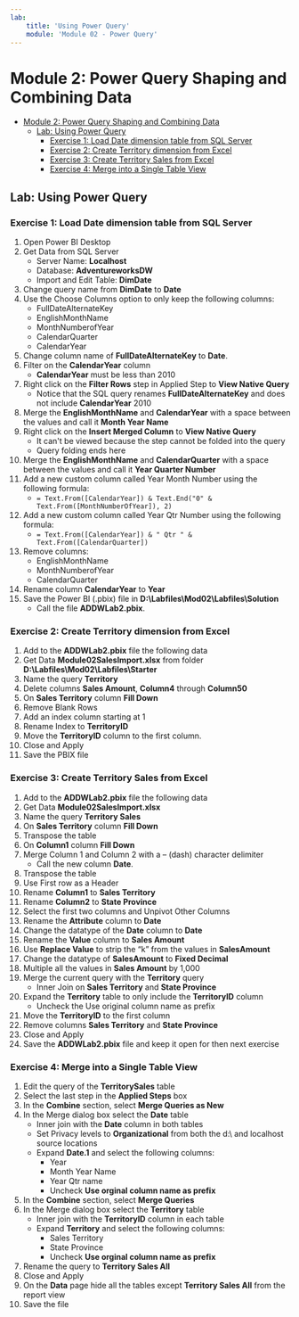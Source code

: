 ```yaml
---
lab:
    title: 'Using Power Query'
    module: 'Module 02 - Power Query'
---
```

# Module 2: Power Query Shaping and Combining Data

- [Module 2: Power Query Shaping and Combining Data](#module-2-power-query-shaping-and-combining-data)
  - [Lab: Using Power Query](#lab-using-power-query)
    - [Exercise 1: Load Date dimension table from SQL Server](#exercise-1-load-date-dimension-table-from-sql-server)
    - [Exercise 2: Create Territory dimension from Excel](#exercise-2-create-territory-dimension-from-excel)
    - [Exercise 3: Create Territory Sales from Excel](#exercise-3-create-territory-sales-from-excel)
    - [Exercise 4: Merge into a Single Table View](#exercise-4-merge-into-a-single-table-view)

## Lab: Using Power Query

### Exercise 1: Load Date dimension table from SQL Server

1. Open Power BI Desktop
1. Get Data from SQL Server
    - Server Name: **Localhost**
    - Database: **AdventureworksDW**
    - Import and Edit Table: **DimDate**
1. Change query name from **DimDate** to **Date**
1. Use the Choose Columns option to only keep the following columns:
    - FullDateAlternateKey
    - EnglishMonthName
    - MonthNumberofYear
    - CalendarQuarter
    - CalendarYear
1. Change column name of **FullDateAlternateKey** to **Date**.
1. Filter on the **CalendarYear** column
    - **CalendarYear** must be less than 2010
1. Right click on the **Filter Rows** step in Applied Step to **View Native Query**
    - Notice that the SQL query renames **FullDateAlternateKey** and does not include **CalendarYear** 2010
1. Merge the **EnglishMonthName** and **CalendarYear** with a space between the values and call it **Month Year Name**
1. Right click on the **Insert Merged Column** to **View Native Query**
    - It can't be viewed because the step cannot be folded into the query
    - Query folding ends here
1. Merge the **EnglishMonthName** and **CalendarQuarter** with a space between the values and call it **Year Quarter Number**
1. Add a new custom column called Year Month Number using the following formula:
    - ```= Text.From([CalendarYear]) & Text.End("0" & Text.From([MonthNumberOfYear]), 2)```
1. Add a new custom column called Year Qtr Number using the following formula:
    - ```= Text.From([CalendarYear]) & " Qtr " & Text.From([CalendarQuarter])```
1. Remove columns:
    - EnglishMonthName
    - MonthNumberofYear
    - CalendarQuarter
1. Rename column **CalendarYear** to **Year**
1. Save the Power BI (.pbix) file in **D:\\Labfiles\\Mod02\\Labfiles\\Solution**
    - Call the file **ADDWLab2.pbix**.

### Exercise 2: Create Territory dimension from Excel

1. Add to the **ADDWLab2.pbix** file the following data
1. Get Data **Module02SalesImport.xlsx** from folder **D:\\Labfiles\\Mod02\\Labfiles\\Starter**
1. Name the query **Territory**
1. Delete columns **Sales Amount**, **Column4** through **Column50**
1. On **Sales Territory** column **Fill Down**
1. Remove Blank Rows
1. Add an index column starting at 1
1. Rename Index to **TerritoryID**
1. Move the **TerritoryID** column to the first column.
1. Close and Apply
1. Save the PBIX file

### Exercise 3: Create Territory Sales from Excel

1. Add to the **ADDWLab2.pbix** file the following data
1. Get Data **Module02SalesImport.xlsx**
1. Name the query **Territory Sales**
1. On **Sales Territory** column **Fill Down**
1. Transpose the table
1. On **Column1** column **Fill Down**
1. Merge Column 1 and Column 2 with a – (dash) character delimiter
    - Call the new column **Date**.
1. Transpose the table
1. Use First row as a Header
1. Rename **Column1** to **Sales Territory**
1. Rename **Column2** to **State Province**
1. Select the first two columns and Unpivot Other Columns
1. Rename the **Attribute** column to **Date**
1. Change the datatype of the **Date** column to **Date**
1. Rename the **Value** column to **Sales Amount**
1. Use **Replace Value** to strip the “k” from the values in **SalesAmount**
1. Change the datatype of **SalesAmount** to **Fixed Decimal**
1. Multiple all the values in **Sales Amount** by 1,000
1. Merge the current query with the **Territory** query
    - Inner Join on **Sales Territory** and **State Province**  
1. Expand the **Territory** table to only include the **TerritoryID** column
    - Uncheck the Use original column name as prefix
1. Move the **TerritoryID** to the first column
1. Remove columns **Sales Territory** and **State Province**
1. Close and Apply
1. Save the **ADDWLab2.pbix** file and keep it open for then next exercise

### Exercise 4: Merge into a Single Table View

1. Edit the query of the **TerritorySales** table
1. Select the last step in the **Applied Steps** box
1. In the **Combine** section, select **Merge Queries as New**
1. In the Merge dialog box select the **Date** table
    - Inner join with the **Date** column in both tables
    - Set Privacy levels to **Organizational** from both the d:\ and localhost source locations
    - Expand **Date.1** and select the following columns:
        - Year
        - Month Year Name
        - Year Qtr name
        - Uncheck **Use orginal column name as prefix**
1. In the **Combine** section, select **Merge Queries**
1. In the Merge dialog box select the **Territory** table
    - Inner join with the **TerritoryID** column in each table
    - Expand **Territory** and select the following columns:
        - Sales Territory
        - State Province
        - Uncheck **Use orginal column name as prefix**
1. Rename the query to **Territory Sales All** 
1. Close and Apply
1. On the **Data** page hide all the tables except **Territory Sales All** from the report view
1. Save the file

